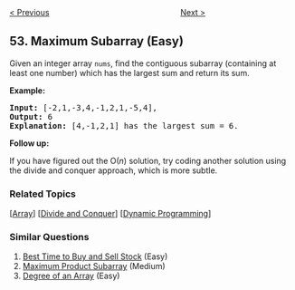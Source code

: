 <!--|This file generated by command(leetcode description); DO NOT EDIT.    |-->
<!--+----------------------------------------------------------------------+-->
<!--|@author    Openset <openset.wang@gmail.com>                           |-->
<!--|@link      https://github.com/openset                                 |-->
<!--|@home      https://github.com/openset/leetcode                        |-->
<!--+----------------------------------------------------------------------+-->

[< Previous](https://github.com/openset/leetcode/tree/master/problems/n-queens-ii "N-Queens II")
　　　　　　　　　　　　　　　　
[Next >](https://github.com/openset/leetcode/tree/master/problems/spiral-matrix "Spiral Matrix")

## 53. Maximum Subarray (Easy)

<p>Given an integer array <code>nums</code>, find the contiguous subarray&nbsp;(containing at least one number) which has the largest sum and return its sum.</p>

<p><strong>Example:</strong></p>

<pre>
<strong>Input:</strong> [-2,1,-3,4,-1,2,1,-5,4],
<strong>Output:</strong> 6
<strong>Explanation:</strong>&nbsp;[4,-1,2,1] has the largest sum = 6.
</pre>

<p><strong>Follow up:</strong></p>

<p>If you have figured out the O(<em>n</em>) solution, try coding another solution using the divide and conquer approach, which is more subtle.</p>

### Related Topics
  [[Array](https://github.com/openset/leetcode/tree/master/tag/array/README.md)]
  [[Divide and Conquer](https://github.com/openset/leetcode/tree/master/tag/divide-and-conquer/README.md)]
  [[Dynamic Programming](https://github.com/openset/leetcode/tree/master/tag/dynamic-programming/README.md)]

### Similar Questions
  1. [Best Time to Buy and Sell Stock](https://github.com/openset/leetcode/tree/master/problems/best-time-to-buy-and-sell-stock) (Easy)
  1. [Maximum Product Subarray](https://github.com/openset/leetcode/tree/master/problems/maximum-product-subarray) (Medium)
  1. [Degree of an Array](https://github.com/openset/leetcode/tree/master/problems/degree-of-an-array) (Easy)
